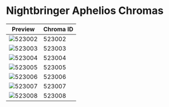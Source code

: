 # Nightbringer Aphelios Chromas

| Preview | Chroma ID |
|---------|-----------|
| ![523002](https://raw.communitydragon.org/latest/plugins/rcp-be-lol-game-data/global/default/v1/champion-chroma-images/523/523002.png) | 523002 |
| ![523003](https://raw.communitydragon.org/latest/plugins/rcp-be-lol-game-data/global/default/v1/champion-chroma-images/523/523003.png) | 523003 |
| ![523004](https://raw.communitydragon.org/latest/plugins/rcp-be-lol-game-data/global/default/v1/champion-chroma-images/523/523004.png) | 523004 |
| ![523005](https://raw.communitydragon.org/latest/plugins/rcp-be-lol-game-data/global/default/v1/champion-chroma-images/523/523005.png) | 523005 |
| ![523006](https://raw.communitydragon.org/latest/plugins/rcp-be-lol-game-data/global/default/v1/champion-chroma-images/523/523006.png) | 523006 |
| ![523007](https://raw.communitydragon.org/latest/plugins/rcp-be-lol-game-data/global/default/v1/champion-chroma-images/523/523007.png) | 523007 |
| ![523008](https://raw.communitydragon.org/latest/plugins/rcp-be-lol-game-data/global/default/v1/champion-chroma-images/523/523008.png) | 523008 |